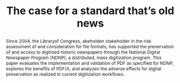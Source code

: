 ---
abstract: Since 2004, the Libraryof Congress, abeholden stakeholder in the risk assessment
  of and consideration for file formats, has supported the preservation of and access
  to digitized historic newspapers through the National Digital Newspaper Program
  (NDNP), a distributed, mass digitization program. This paper evaluates the implementation
  and validation of PDF as specified for NDNP, explores the benefits of PDF/A, and
  analyzes the adverse effects for digital preservation as realized in current digitization
  workflows.
creators:
- Schlaack, William
- Oates, Anna
date: null
document_url: https://services.phaidra.univie.ac.at/api/object/o:1081760/download
grand_parent: iPRES
institutions: []
keywords: []
landing_page_url: https://phaidra.univie.ac.at/o:1081760
language: eng
layout: publication
license: CC BY 4.0 International
notes_url: null
parent: iPRES 2019
presentation_url: null
publication_type: paper
size: 250226
source_name: iPRES
title: 'The case for a standard that’s old news '
year: 2019
---